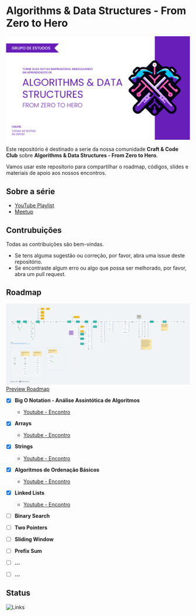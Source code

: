 # Algorithms &amp; Data Structures - From Zero to Hero

![Algorithms &amp; Data Structures - From Zero to Hero](./media/algorithms_data_structures.jpg)


Este repositório é destinado a serie da nossa comunidade **Craft & Code Club** sobre **Algorithms &amp; Data Structures - From Zero to Hero**.

Vamos usar este repositorio para compartilhar o roadmap, códigos, slides e materiais de apoio aos nossos encontros.


## Sobre a série

- [YouTube Playlist](https://www.youtube.com/watch?v=MtLv9Rwb55Q&list=PLl10TyPY67Jgbh4QdRlRKr-7PjB9i5hWg)
- [Meetup](https://www.meetup.com/craft-code-club/events/)


## Contrubuições

Todas as contribuições são bem-vindas.

* Se tens alguma sugestão ou correção, por favor, abra uma issue deste repositório.
* Se encontraste algum erro ou algo que possa ser melhorado, por favor, abra um pull request.


## Roadmap

![Roadmap](./media/roadmap.png)
[Preview Roadmap](https://whimsical.com/roadmap-BVA8gnSNM2D296qmrjwvY4)


- [x] **Big O Notation - Análise Assintótica de Algoritmos**
  - [Youtube - Encontro](https://www.youtube.com/watch?v=MtLv9Rwb55Q)
- [x] **Arrays**
  - [Youtube - Encontro](https://www.youtube.com/watch?v=c95xvXCU34A)
- [x] **Strings**
  - [Youtube - Encontro](https://www.youtube.com/watch?v=B9CCEwjoXBk)
- [x] **Algoritmos de Ordenação Básicos**
  - [Youtube - Encontro](https://www.youtube.com/watch?v=GxhxsbbzaTI)
- [X] **Linked Lists**
  - [Youtube - Encontro](https://www.youtube.com/watch?v=j0E5hJZ__EA)
- [ ] **Binary Search**
- [ ] **Two Pointers**
- [ ] **Sliding Window**
- [ ] **Prefix Sum**
- [ ] **...**
- [ ] **...**


## Status

![Links](https://github.com/craft-code-club/algorithms-data-structures-from-zero-to-hero/actions/workflows/markdown-link-check.yml/badge.svg)
